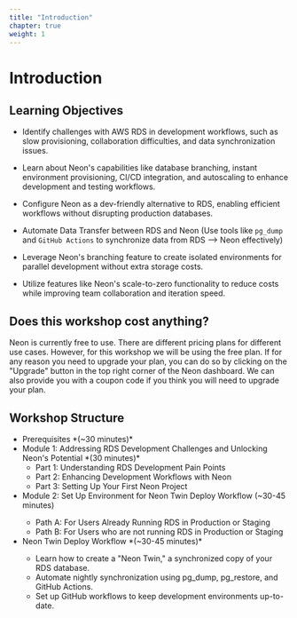```yaml
---
title: "Introduction"
chapter: true
weight: 1
---
```


# Introduction

## Learning Objectives <!-- MODIFY THIS SUBHEADING -->

- Identify challenges with AWS RDS in development workflows, such as slow provisioning, collaboration difficulties, and data synchronization issues.

- Learn about Neon's capabilities like database branching, instant environment provisioning, CI/CD integration, and autoscaling to enhance development and testing workflows.
- Configure Neon as a dev-friendly alternative to RDS, enabling efficient workflows without disrupting production databases.
- Automate Data Transfer between RDS and Neon (Use tools like ```pg_dump``` and ```GitHub Actions``` to synchronize data from RDS --> Neon effectively) 
- Leverage Neon's branching feature to create isolated environments for parallel development without extra storage costs.
- Utilize features like Neon's scale-to-zero functionality to reduce costs while improving team collaboration and iteration speed.

## Does this workshop cost anything? 

Neon is currently free to use. There are different pricing plans for different use cases. However, for this workshop we will be using the free plan. If for any reason you need to upgrade your plan, you can do so by clicking on the "Upgrade" button in the top right corner of the Neon dashboard. We can also provide you with a coupon code if you think you will need to upgrade your plan. 


## Workshop Structure <!-- MODIFY THIS SUBHEADING -->

<ul>
    <li> Prerequisites *(~30 minutes)* </li>
    <li> Module 1: Addressing RDS Development Challenges and Unlocking Neon's Potential *(30 minutes)*
        <ul>
            <li> Part 1: Understanding RDS Development Pain Points</li>
            <li> Part 2:  Enhancing Development Workflows with Neon</li>
            <li> Part 3: Setting Up Your First Neon Project</li>
        </ul>
    </li>
    <li> Module 2: Set Up Environment for Neon Twin Deploy Workflow (~30-45 minutes)</li>
        <ul>
            <li> Path A: For Users Already Running RDS in Production or Staging </li>
            <li> Path B: For Users who are not running RDS in Production or Staging</li>
        </ul>
    <li> Neon Twin Deploy Workflow *(~30-45 minutes)*</li>
        <ul>
            <li> Learn how to create a "Neon Twin," a synchronized copy of your RDS database. </li>
            <li> Automate nightly synchronization using pg_dump, pg_restore, and GitHub Actions. </li>
            <li> Set up GitHub workflows to keep development environments up-to-date. </li>
        </ul>
</ul>


<p style='text-align: left;'>
</p>
